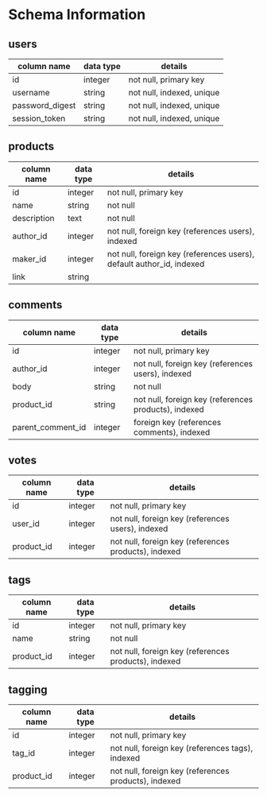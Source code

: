 # Schema Information

## users
column name     | data type | details
----------------|-----------|-----------------------
id              | integer   | not null, primary key
username        | string    | not null, indexed, unique
password_digest | string    | not null, indexed, unique
session_token   | string    | not null, indexed, unique


## products
column name | data type | details
------------|-----------|-----------------------
id          | integer   | not null, primary key
name        | string    | not null
description | text      | not null
author_id   | integer   | not null, foreign key (references users), indexed
maker_id    | integer   | not null, foreign key (references users), default author_id, indexed
link        | string    |


## comments
column name         | data type | details
--------------------|-----------|-----------------------
id                  | integer   | not null, primary key
author_id           | integer   | not null, foreign key (references users), indexed
body                | string    | not null
product_id          | string    | not null, foreign key (references products), indexed
parent_comment_id   | integer   | foreign key (references comments), indexed


## votes
column name | data type | details
------------|-----------|-----------------------
id          | integer   | not null, primary key
user_id     | integer   | not null, foreign key (references users), indexed
product_id  | integer   | not null, foreign key (references products), indexed


## tags
column name | data type | details
------------|-----------|-----------------------
id          | integer   | not null, primary key
name        | string    | not null
product_id  | integer   | not null, foreign key (references products), indexed

## tagging
column name | data type | details
------------|-----------|-----------------------
id          | integer   | not null, primary key
tag_id      | integer   | not null, foreign key (references tags), indexed
product_id  | integer   | not null, foreign key (references products), indexed
